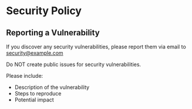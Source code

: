 # Security Policy

## Reporting a Vulnerability

If you discover any security vulnerabilities, please report them via email to 
security@example.com

Do NOT create public issues for security vulnerabilities.

Please include:
- Description of the vulnerability
- Steps to reproduce
- Potential impact
